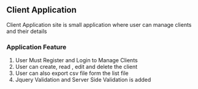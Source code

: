 ## Client Application

Client Application site is small application where user can manage clients and their details 

### Application Feature

1. User Must Register and Login to Manage Clients
1. User can create, read , edit and delete the client
1. User can also export csv file form the list file
1. Jquery Validation and Server Side Validation is added
